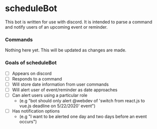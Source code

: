 # scheduleBot
This bot is written for use with discord. It is intended to parse a command and notify users of an upcoming event or reminder.

### Commands
Nothing here yet. This will be updated as changes are made.

### Goals of scheduleBot
  - [ ] Appears on discord
  - [ ] Responds to a command
  - [ ] Will store date information from user commands
  - [ ] Will alert user of event/reminder as date approaches
  - [ ] Can alert users using a particular role 
    - (e.g "bot should only alert @webdev of 'switch from react.js to vue.js deadline on 5/22/2020' event")
  - [ ] Has notification options 
    - (e.g "I want to be alerted one day and two days before an event occurs")
